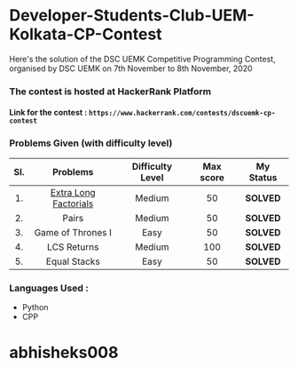 # Developer-Students-Club-UEM-Kolkata-CP-Contest
Here's the solution of the DSC UEMK Competitive Programming Contest, organised by DSC UEMK on 7th November to 8th November, 2020

### The contest is hosted at HackerRank Platform
#### Link for the contest : `https://www.hackerrank.com/contests/dscuemk-cp-contest`

### Problems Given (with difficulty level)

| Sl. | Problems | Difficulty Level | Max score | My Status |
|:---:|:---:|:---:| :---:| :---: |
|1.|<a href = "https://github.com/abhisheks008/Developer-Students-Club-UEM-Kolkata-CP-Contest/blob/main/Extra%20long%20factorials.py">Extra Long Factorials</a> | Medium | 50| **SOLVED** |
|2. | Pairs | Medium | 50 | **SOLVED** |
|3. | Game of Thrones I | Easy | 50 | **SOLVED** |
|4.|LCS Returns|Medium|100|**SOLVED**|
|5.|Equal Stacks|Easy|50|**SOLVED**|

### Languages Used :
- Python
- CPP

# abhisheks008
